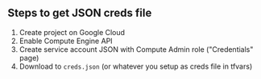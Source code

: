 
## Steps to get JSON creds file
1. Create project on Google Cloud
2. Enable Compute Engine API
3. Create service account JSON with Compute Admin role ("Credentials" page)
4. Download to `creds.json` (or whatever you setup as creds file in tfvars)
